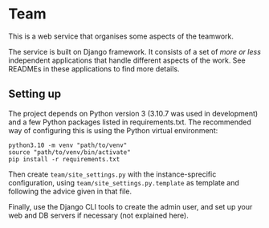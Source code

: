 # Team

This is a web service that organises some aspects of the teamwork.

The service is built on Django framework.  It consists of a set of *more or less* independent applications that handle different aspects of the work.  See READMEs in these applications to find more details.

## Setting up

The project depends on Python version 3 (3.10.7 was used in development) and a few Python packages listed in requirements.txt.  The recommended way of configuring this is using the Python virtual environment:

    python3.10 -m venv "path/to/venv"
    source "path/to/venv/bin/activate"
    pip install -r requirements.txt

Then create `team/site_settings.py` with the instance-sprecific configuration, using `team/site_settings.py.template` as template and following the advice given in that file.

Finally, use the Django CLI tools to create the admin user, and set up your web and DB servers if necessary (not explained here).
